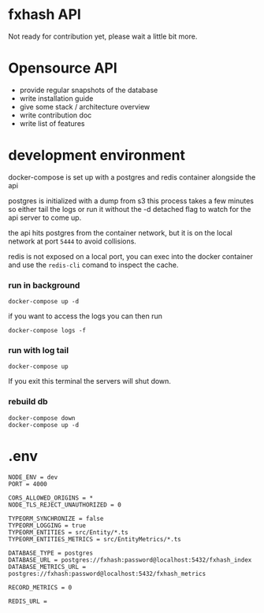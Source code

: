 fxhash API
==========

Not ready for contribution yet, please wait a little bit more.

# Opensource API

* provide regular snapshots of the database
* write installation guide
* give some stack / architecture overview
* write contribution doc
* write list of features

# development environment
docker-compose is set up with a postgres and redis container alongside the api

postgres is initialized with a dump from s3 this process takes a few minutes so either
tail the logs or run it without the -d detached flag to watch for the api server to come up.

the api hits postgres from the container network, but it is on the local network at port `5444` to avoid collisions.

redis is not exposed on a local port, you can exec into the docker container and use the `redis-cli` comand to inspect the cache.


### run in background
```shell
docker-compose up -d
```
if you want to access the logs you can then run
```shell
docker-compose logs -f
```

### run with log tail
```shell
docker-compose up
```

If you exit this terminal the servers will shut down.

### rebuild db
```shell
docker-compose down
docker-compose up -d
```

# .env

```shell
NODE_ENV = dev
PORT = 4000

CORS_ALLOWED_ORIGINS = *
NODE_TLS_REJECT_UNAUTHORIZED = 0

TYPEORM_SYNCHRONIZE = false
TYPEORM_LOGGING = true
TYPEORM_ENTITIES = src/Entity/*.ts
TYPEORM_ENTITIES_METRICS = src/EntityMetrics/*.ts

DATABASE_TYPE = postgres
DATABASE_URL = postgres://fxhash:password@localhost:5432/fxhash_index
DATABASE_METRICS_URL = postgres://fxhash:password@localhost:5432/fxhash_metrics

RECORD_METRICS = 0

REDIS_URL = 
```